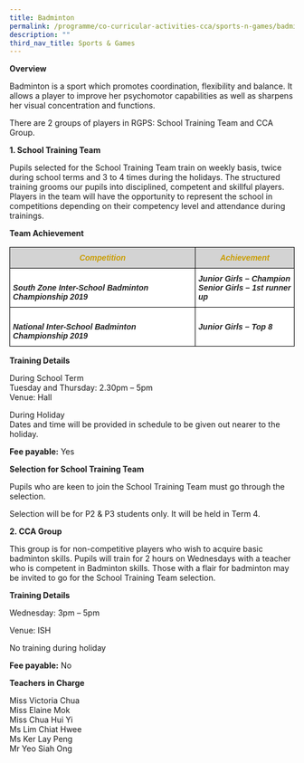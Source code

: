 ```yaml
---
title: Badminton
permalink: /programme/co-curricular-activities-cca/sports-n-games/badminton/
description: ""
third_nav_title: Sports & Games
---
```

**Overview**

Badminton is a sport which promotes coordination, flexibility and balance. It allows a player to improve her psychomotor capabilities as well as sharpens her visual concentration and functions.

There are 2 groups of players in RGPS: School Training Team and CCA Group.

**1. School Training Team**

Pupils selected for the School Training Team train on weekly basis, twice during school terms and 3 to 4 times during the holidays. The structured training grooms our pupils into disciplined, competent and skillful players. Players in the team will have the opportunity to represent the school in competitions depending on their competency level and attendance during trainings.

**Team Achievement**

<style type="text/css">
.tg  {border-collapse:collapse;border-spacing:0;}
.tg td{border-color:black;border-style:solid;border-width:1px;font-family:Arial, sans-serif;font-size:14px;
  overflow:hidden;padding:10px 5px;word-break:normal;}
.tg th{border-color:black;border-style:solid;border-width:1px;font-family:Arial, sans-serif;font-size:14px;
  font-weight:normal;overflow:hidden;padding:10px 5px;word-break:normal;}
.tg .tg-p2wm{background-color:#D3D3D3;color:#CA9D00;font-style:italic;font-weight:bold;text-align:center;vertical-align:top}
.tg .tg-x4qe{background-color:#FFF;color:#222;font-style:italic;font-weight:bold;text-align:left;vertical-align:top}
</style>
<table class="tg">
<thead>
  <tr>
    <th class="tg-p2wm">Competition</th>
    <th class="tg-p2wm">Achievement</th>
  </tr>
</thead>
<tbody>
  <tr>
    <td class="tg-x4qe"><br>South Zone Inter-School Badminton Championship 2019</td>
    <td class="tg-x4qe">Junior Girls – Champion<br>Senior Girls – 1st runner up</td>
  </tr>
  <tr>
    <td class="tg-x4qe"><br>National Inter-School Badminton Championship 2019</td>
    <td class="tg-x4qe"><br>Junior Girls – Top 8</td>
  </tr>
</tbody>
</table>

**Training Details**

During School Term <br>
Tuesday and Thursday: 2.30pm – 5pm <br>
Venue: Hall <br>

During Holiday<br>
Dates and time will be provided in schedule to be given out nearer to the holiday.

**Fee payable:** Yes

  
**Selection for School Training Team**

Pupils who are keen to join the School Training Team must go through the selection.

Selection will be for P2 & P3 students only. It will be held in Term 4.

**2. CCA Group**

This group is for non-competitive players who wish to acquire basic badminton skills. Pupils will train for 2 hours on Wednesdays with a teacher who is competent in Badminton skills. Those with a flair for badminton may be invited to go for the School Training Team selection.

**Training Details**

Wednesday: 3pm – 5pm

Venue: ISH

No training during holiday

**Fee payable:** No

**Teachers in Charge**

Miss Victoria Chua  <br>
Miss Elaine Mok  <br>
Miss Chua Hui Yi  <br>
Ms Lim Chiat Hwee  <br>
Ms Ker Lay Peng  <br>
Mr Yeo Siah Ong




